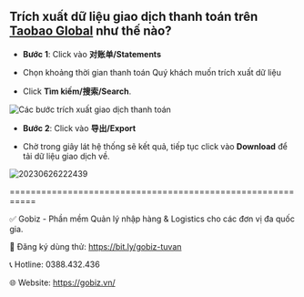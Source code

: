## Trích xuất dữ liệu giao dịch thanh toán trên [Taobao Global](https://distributor.taobao.global/) như thế nào?

-	**Bước 1**: Click vào **对账单/Statements**

-	Chọn khoảng thời gian thanh toán Quý khách muốn trích xuất dữ liệu

-	Click **Tìm kiếm/搜索/Search**.

![Các bước trích xuất giao dịch thanh toán](https://github.com/gobizvn/gobiz-docs/assets/137056249/04a9618f-d8bf-4e30-92f6-5e8520b55ae1)

-	**Bước 2**: Click vào **导出/Export**

-	Chờ trong giây lát hệ thống sẽ kết quả, tiếp tục click vào **Download** để tải dữ liệu giao dịch về.

![20230626222439](https://github.com/gobizvn/gobiz-docs/assets/137056249/93c86322-93cb-421a-9af3-2e4be69660b1)

===========================================================

✅ Gobiz - Phần mềm Quản lý nhập hàng & Logistics cho các đơn vị đa quốc gia.

📌 Đăng ký dùng thử: https://bit.ly/gobiz-tuvan

📞 Hotline: 0388.432.436

🌐 Website: https://gobiz.vn/
